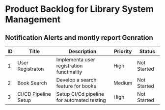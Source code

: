 # Product Backlog for Library System Management
## Notification Alerts and montly report Genration
| ID | Title | Description | Priority | Status |
| -- | ----- | ----------- | -------- | ------ |
| 1 | User Registraton |Implementa user registration functinality | High | Not Started |
| 2 | Book Search |Develop a search feature for books | Medium | Not Started |
| 3 | CI/CD Pipeline Setup |Setup CI/Cd pipeline for automated testing | High | Not Started |
